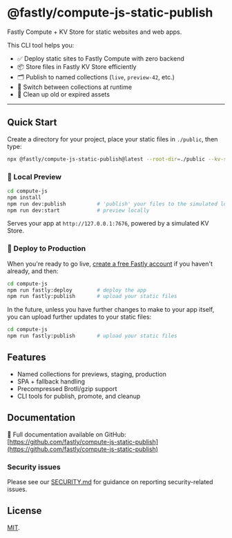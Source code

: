 # @fastly/compute-js-static-publish

Fastly Compute + KV Store for static websites and web apps.

This CLI tool helps you:

- ✅ Deploy static sites to Fastly Compute with zero backend
- 📦 Store files in Fastly KV Store efficiently
- 🗂 Publish to named collections (`live`, `preview-42`, etc.)
- 🔄 Switch between collections at runtime
- 🧹 Clean up old or expired assets

---

## Quick Start

Create a directory for your project, place your static files in `./public`, then type:

```sh
npx @fastly/compute-js-static-publish@latest --root-dir=./public --kv-store-name=site-content
```

### 🔧 Local Preview

```sh
cd compute-js
npm install
npm run dev:publish          # 'publish' your files to the simulated local KV Store
npm run dev:start            # preview locally
```

Serves your app at `http://127.0.0.1:7676`, powered by a simulated KV Store.

### 🚀 Deploy to Production

When you're ready to go live, [create a free Fastly account](https://www.fastly.com/signup/?tier=free) if you haven't already, and then:

```sh
cd compute-js
npm run fastly:deploy        # deploy the app
npm run fastly:publish       # upload your static files
```

In the future, unless you have further changes to make to your app itself, you can
upload further updates to your static files:
```sh
cd compute-js
npm run fastly:publish       # upload your static files
```

## Features

- Named collections for previews, staging, production
- SPA + fallback handling
- Precompressed Brotli/gzip support
- CLI tools for publish, promote, and cleanup

## Documentation

📘 Full documentation available on GitHub:  
[https://github.com/fastly/compute-js-static-publish](https://github.com/fastly/compute-js-static-publish)

### Security issues

Please see our [SECURITY.md](SECURITY.md) for guidance on reporting security-related issues.

## License

[MIT](./LICENSE).

